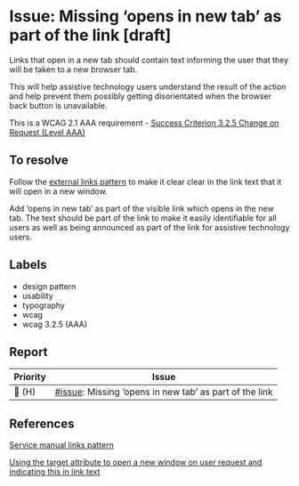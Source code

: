 # Issue:  Missing ‘opens in new tab’ as part of the link [draft]

Links that open in a new tab should contain text informing the user that they will be taken to a new browser tab.

This will help assistive technology users understand the result of the action and help prevent them possibly getting disorientated when the browser back button is unavailable.

This is a WCAG 2.1 AAA requirement - [Success Criterion 3.2.5 Change on Request (Level AAA)](https://www.w3.org/WAI/WCAG21/Understanding/change-on-request)

## To resolve

Follow the [external links pattern](https://design-system.service.gov.uk/styles/typography/#opening-links-in-a-new-tab) to make it clear clear in the link text that it will open in a new window.

Add ‘opens in new tab’ as part of the visible link which opens in the new tab. The text should be part of the link to make it easily identifiable for all users as well as being announced as part of the link for assistive technology users.

## Labels

* design pattern
* usability
* typography
* wcag
* wcag 3.2.5 (AAA)

## Report

| Priority | Issue                                                      |
| -------- | ---------------------------------------------------------- |
| 🔴 (H)    | [#issue](): Missing ‘opens in new tab’ as part of the link |

## References

[Service manual links pattern](https://design-system.service.gov.uk/styles/typography/#links)

[Using the target attribute to open a new window on user request and indicating this in link text](https://www.w3.org/WAI/WCAG21/Techniques/html/H83)
